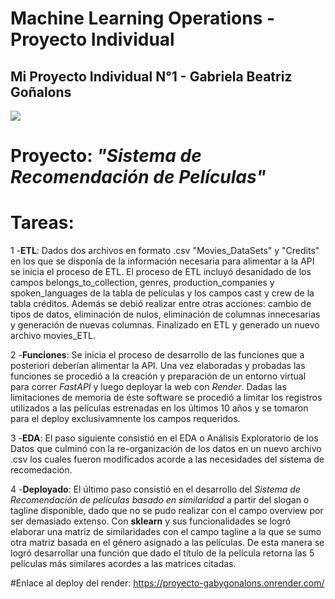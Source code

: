 # Machine Learning Operations - Proyecto Individual
## Mi Proyecto Individual N°1 - Gabriela Beatriz Goñalons
  <img src=https://fotografias.larazon.es/clipping/cmsimages01/2022/09/15/10F6EC7E-8DEE-449A-848E-3ED3AFD9DD85/98.jpg>

# Proyecto:  _"Sistema de Recomendación de Películas"_

# Tareas:

1 -**ETL**: Dados dos archivos en formato .csv "Movies_DataSets" y "Credits" en los que se disponía de la información necesaria para alimentar a la API se inicia el proceso de ETL. El proceso de ETL incluyó desanidado de los campos belongs_to_collection, genres, production_companies y spoken_languages de la tabla de películas y los campos cast y crew de la tabla créditos. Además se debió realizar entre otras acciones: cambio de tipos de datos, eliminación de nulos, eliminación de columnas innecesarias y generación de nuevas columnas.
Finalizado en ETL y generado un nuevo archivo movies_ETL.

2 -**Funciones**: Se inicia el proceso de desarrollo de las funciones que a posteriori deberían alimentar la API. Una vez elaboradas y probadas las funciones se procedió a la creación y preparación de un entorno virtual para correr _FastAPI_ y luego deployar la web con _Render_. Dadas las limitaciones de memoria de éste software se procedió a limitar los registros utilizados a las películas estrenadas en los últimos 10 años y se tomaron para el deploy exclusivamnente los campos requeridos.

3 -**EDA**: El paso siguiente consistió en el EDA o Análisis Exploratorio de los Datos que culminó con la re-organización de los datos en un nuevo archivo .csv los cuales fueron modificados acorde a las necesidades del sistema de recomedación.

4 -**Deployado**: El último paso consistió en el desarrollo del _Sistema de Recomendación de películas basado en similaridad_ a partir del slogan o tagline disponible, dado que no se pudo realizar con el campo overview por ser demasiado extenso. Con **sklearn** y sus funcionalidades se logró elaborar una matriz de similaridades con el campo tagline a la que se sumo otra matriz basada en el género asignado a las películas. De esta manera se logró desarrollar una función que dado el título de la película retorna las 5 películas más similares acordes a las matrices citadas.

#Enlace al deploy del render:
https://proyecto-gabygonalons.onrender.com/

